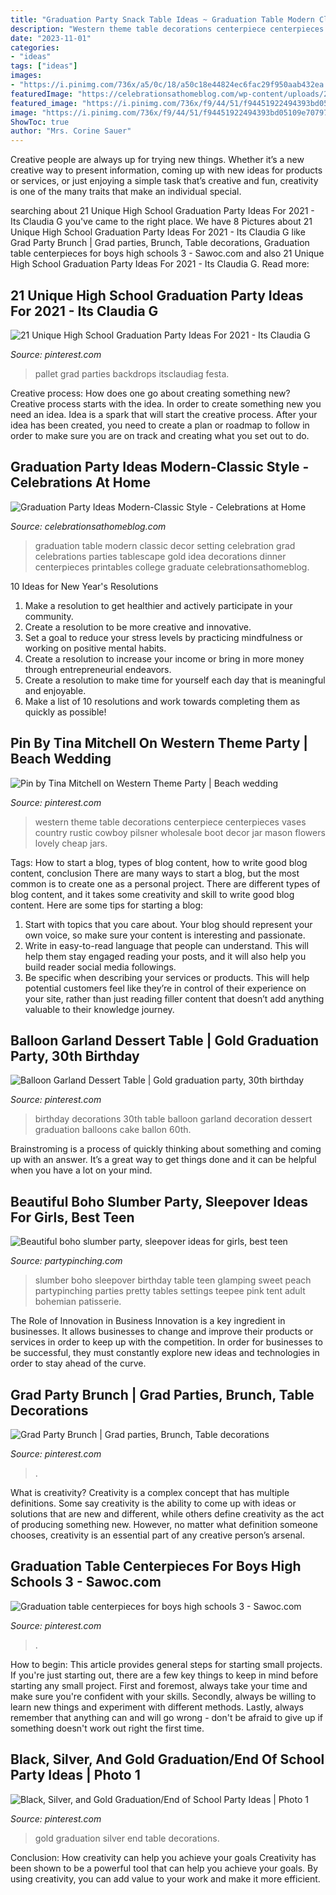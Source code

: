 ```yaml
---
title: "Graduation Party Snack Table Ideas ~ Graduation Table Modern Classic Decor Setting Celebration Grad Celebrations Parties Tablescape Gold Idea Decorations Dinner Centerpieces Printables College Graduate Celebrationsathomeblog"
description: "Western theme table decorations centerpiece centerpieces vases country rustic cowboy pilsner wholesale boot decor jar mason flowers lovely cheap jars"
date: "2023-11-01"
categories:
- "ideas"
tags: ["ideas"]
images:
- "https://i.pinimg.com/736x/a5/0c/18/a50c18e44824ec6fac29f950aab432ea.jpg"
featuredImage: "https://celebrationsathomeblog.com/wp-content/uploads/2014/03/graduation-party-tablescape.jpg"
featured_image: "https://i.pinimg.com/736x/f9/44/51/f94451922494393bd05109e70797d19b.jpg"
image: "https://i.pinimg.com/736x/f9/44/51/f94451922494393bd05109e70797d19b.jpg"
ShowToc: true
author: "Mrs. Corine Sauer"
---
```



Creative people are always up for trying new things. Whether it’s a new creative way to present information, coming up with new ideas for products or services, or just enjoying a simple task that’s creative and fun, creativity is one of the many traits that make an individual special.

	

		
searching about 21 Unique High School Graduation Party Ideas For 2021 - Its Claudia G you've came to the right place. We have 8 Pictures about 21 Unique High School Graduation Party Ideas For 2021 - Its Claudia G like Grad Party Brunch | Grad parties, Brunch, Table decorations, Graduation table centerpieces for boys high schools 3 - Sawoc.com and also 21 Unique High School Graduation Party Ideas For 2021 - Its Claudia G. Read more:
		
    
## 21 Unique High School Graduation Party Ideas For 2021 - Its Claudia G

<img loading=lazy src="https://i.pinimg.com/736x/a5/0c/18/a50c18e44824ec6fac29f950aab432ea.jpg" onerror="this.onerror=null;this.src='https://tse3.mm.bing.net/th?id=OIP.ZLD7sJ8P2W1-8ANhMCDXtQHaLH&amp;pid=15.1';" alt="21 Unique High School Graduation Party Ideas For 2021 - Its Claudia G">

_Source: pinterest.com_

>pallet grad parties backdrops itsclaudiag festa. 

	

Creative process: How does one go about creating something new?
Creative process starts with the idea. In order to create something new you need an idea. Idea is a spark that will start the creative process. After your idea has been created, you need to create a plan or roadmap to follow in order to make sure you are on track and creating what you set out to do.

    
## Graduation Party Ideas Modern-Classic Style - Celebrations At Home

<img loading=lazy src="https://celebrationsathomeblog.com/wp-content/uploads/2014/03/graduation-party-tablescape.jpg" onerror="this.onerror=null;this.src='https://tse4.mm.bing.net/th?id=OIP.HjmufOgKCtRI--T0omSMgwHaKc&amp;pid=15.1';" alt="Graduation Party Ideas Modern-Classic Style - Celebrations at Home">

_Source: celebrationsathomeblog.com_

>graduation table modern classic decor setting celebration grad celebrations parties tablescape gold idea decorations dinner centerpieces printables college graduate celebrationsathomeblog. 

	

10 Ideas for New Year's Resolutions
1. Make a resolution to get healthier and actively participate in your community. 
2. Create a resolution to be more creative and innovative. 
3. Set a goal to reduce your stress levels by practicing mindfulness or working on positive mental habits. 
4. Create a resolution to increase your income or bring in more money through entrepreneurial endeavors. 
5. Create a resolution to make time for yourself each day that is meaningful and enjoyable. 
6. Make a list of 10 resolutions and work towards completing them as quickly as possible!

    
## Pin By Tina Mitchell On Western Theme Party | Beach Wedding

<img loading=lazy src="https://i.pinimg.com/736x/21/11/6c/21116ca2dbbf004397d5e2fa67e49d9b--western-decorations-western-theme.jpg" onerror="this.onerror=null;this.src='https://tse2.mm.bing.net/th?id=OIP.A4Kj1OysFro3VqIOUKy0mQHaLH&amp;pid=15.1';" alt="Pin by Tina Mitchell on Western Theme Party | Beach wedding">

_Source: pinterest.com_

>western theme table decorations centerpiece centerpieces vases country rustic cowboy pilsner wholesale boot decor jar mason flowers lovely cheap jars. 

	

Tags: How to start a blog, types of blog content, how to write good blog content, conclusion
There are many ways to start a blog, but the most common is to create one as a personal project. There are different types of blog content, and it takes some creativity and skill to write good blog content. Here are some tips for starting a blog:
1. Start with topics that you care about. Your blog should represent your own voice, so make sure your content is interesting and passionate.
2. Write in easy-to-read language that people can understand. This will help them stay engaged reading your posts, and it will also help you build reader social media followings.
3. Be specific when describing your services or products. This will help potential customers feel like they’re in control of their experience on your site, rather than just reading filler content that doesn’t add anything valuable to their knowledge journey. 

    
## Balloon Garland Dessert Table | Gold Graduation Party, 30th Birthday

<img loading=lazy src="https://i.pinimg.com/736x/f9/44/51/f94451922494393bd05109e70797d19b.jpg" onerror="this.onerror=null;this.src='https://tse3.mm.bing.net/th?id=OIP.gcxc12V1IH5Ogud6Mu9FuQHaJ3&amp;pid=15.1';" alt="Balloon Garland Dessert Table | Gold graduation party, 30th birthday">

_Source: pinterest.com_

>birthday decorations 30th table balloon garland decoration dessert graduation balloons cake ballon 60th. 

	

Brainstroming is a process of quickly thinking about something and coming up with an answer. It’s a great way to get things done and it can be helpful when you have a lot on your mind.

    
## Beautiful Boho Slumber Party, Sleepover Ideas For Girls, Best Teen

<img loading=lazy src="https://partypinching.com/wp-content/uploads/2018/06/zf_IW3AJ6MTUgh_NQvAQwaUbk.jpg" onerror="this.onerror=null;this.src='https://tse2.mm.bing.net/th?id=OIP.oIIJ3pzd62LE3g2VcsrdcQHaLG&amp;pid=15.1';" alt="Beautiful boho slumber party, sleepover ideas for girls, best teen">

_Source: partypinching.com_

>slumber boho sleepover birthday table teen glamping sweet peach partypinching parties pretty tables settings teepee pink tent adult bohemian patisserie. 

	

The Role of Innovation in Business
Innovation is a key ingredient in businesses. It allows businesses to change and improve their products or services in order to keep up with the competition. In order for businesses to be successful, they must constantly explore new ideas and technologies in order to stay ahead of the curve.

    
## Grad Party Brunch | Grad Parties, Brunch, Table Decorations

<img loading=lazy src="https://i.pinimg.com/736x/ba/88/26/ba882680aedd0fea3f74941e3de5e085.jpg" onerror="this.onerror=null;this.src='https://tse1.mm.bing.net/th?id=OIP.Uw2ViHv5l_7D0Zw1L7IR2wHaJ3&amp;pid=15.1';" alt="Grad Party Brunch | Grad parties, Brunch, Table decorations">

_Source: pinterest.com_

>. 

	

What is creativity?
Creativity is a complex concept that has multiple definitions. Some say creativity is the ability to come up with ideas or solutions that are new and different, while others define creativity as the act of producing something new. However, no matter what definition someone chooses, creativity is an essential part of any creative person’s arsenal.

    
## Graduation Table Centerpieces For Boys High Schools 3 - Sawoc.com

<img loading=lazy src="https://i.pinimg.com/736x/8f/ff/e8/8fffe8c7a7efd4bec473858cc80fe17d.jpg" onerror="this.onerror=null;this.src='https://tse4.mm.bing.net/th?id=OIP.jN5hTAQ2fhGdeDk67_h3qwAAAA&amp;pid=15.1';" alt="Graduation table centerpieces for boys high schools 3 - Sawoc.com">

_Source: pinterest.com_

>. 

	

How to begin: This article provides general steps for starting small projects.
If you're just starting out, there are a few key things to keep in mind before starting any small project. First and foremost, always take your time and make sure you're confident with your skills. Secondly, always be willing to learn new things and experiment with different methods. Lastly, always remember that anything can and will go wrong - don't be afraid to give up if something doesn't work out right the first time.

    
## Black, Silver, And Gold Graduation/End Of School Party Ideas | Photo 1

<img loading=lazy src="https://i.pinimg.com/736x/e1/25/19/e125190a458dd4439908760498b278f2.jpg" onerror="this.onerror=null;this.src='https://tse4.mm.bing.net/th?id=OIP.9VW8eQ2tSjQAHSdo9n2Q_QHaJ4&amp;pid=15.1';" alt="Black, Silver, and Gold Graduation/End of School Party Ideas | Photo 1">

_Source: pinterest.com_

>gold graduation silver end table decorations. 

	

Conclusion: How creativity can help you achieve your goals
Creativity has been shown to be a powerful tool that can help you achieve your goals. By using creativity, you can add value to your work and make it more efficient.

